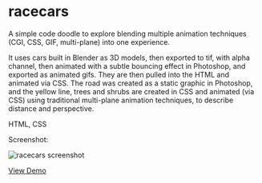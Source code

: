 # racecars

A simple code doodle to explore blending multiple animation techniques (CGI, CSS, GIF, multi-plane) into one experience.

It uses cars built in Blender as 3D models, then exported to tif, with alpha channel, then animated with a subtle bouncing effect in Photoshop, and exported as animated gifs. They are then pulled into the HTML and animated via CSS. The road was created as a static graphic in Photoshop, and the yellow line, trees and shrubs are created in CSS and animated (via CSS) using traditional multi-plane animation techniques, to describe distance and perspective.

HTML, CSS

Screenshot:

![racecars screenshot](https://www.dalesmith.com/temp/racecars_screenshot.png)

[View Demo](https://www.dalesmith.com/racecars)
